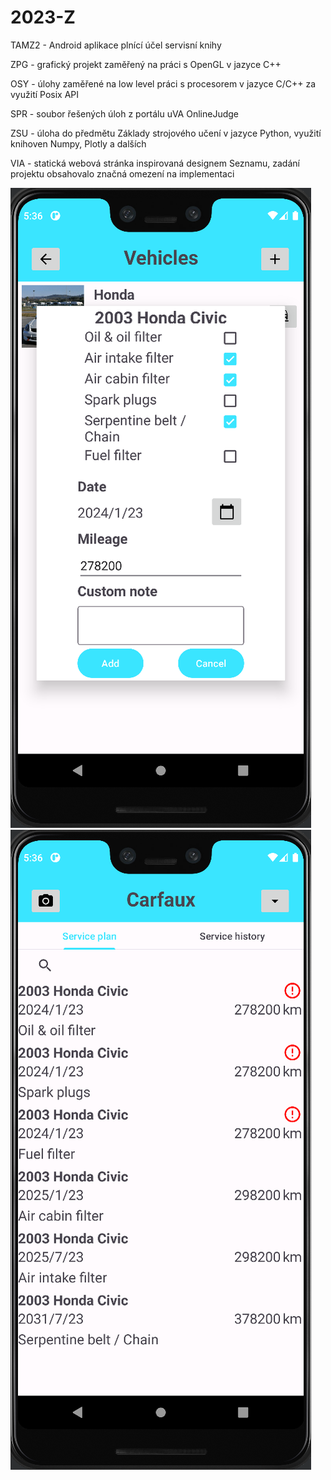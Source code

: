 # 2023-Z

TAMZ2 - Android aplikace plnící účel servisní knihy

ZPG - grafický projekt zaměřený na práci s OpenGL v jazyce C++

OSY - úlohy zaměřené na low level práci s procesorem v jazyce C/C++ za využití Posix API

SPR - soubor řešených úloh z portálu uVA OnlineJudge

ZSU - úloha do předmětu Základy strojového učení v jazyce Python, využití knihoven Numpy, Plotly a dalších

VIA - statická webová stránka inspirovaná designem Seznamu, zadání projektu obsahovalo značná omezení na implementaci

![alt text](https://github.com/MartinOpa/2023-Z/blob/main/TAMZ2/screenshot1.png?raw=true)
![alt text](https://github.com/MartinOpa/2023-Z/blob/main/TAMZ2/screenshot2.png?raw=true)
